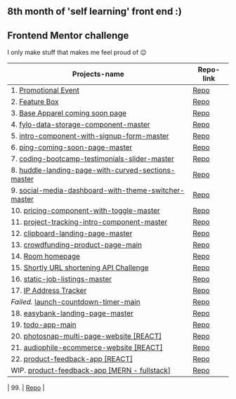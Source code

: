 ## 8th month of 'self learning' front end :)

## Frontend Mentor challenge
I only make stuff that makes me feel proud of 😉 

| Projects-name | Repo-link |
| ------------- | ------------- |
| 1. [Promotional Event](https://a331998513.github.io/projects/pricebox/)  | [Repo](https://github.com/a331998513/projects/tree/main/pricebox)  |
| 2. [Feature Box](https://a331998513.github.io/projects/Featurebox/) | [Repo](https://github.com/a331998513/projects/tree/main/Featurebox)  |
| 3. [Base Apparel coming soon page](https://a331998513.github.io/projects/BeautyMain/index.html) | [Repo](https://github.com/a331998513/projects/tree/main/BeautyMain) |
| 4. [fylo-data-storage-component-master](https://a331998513.github.io/projects/fylo-data-storage-component-master/) | [Repo](https://github.com/a331998513/projects/tree/main/fylo-data-storage-component-master) |
| 5. [intro-component-with-signup-form-master](https://a331998513.github.io/projects/intro-component-with-signup-form-master/) | [Repo](https://github.com/a331998513/projects/tree/main/intro-component-with-signup-form-master)|
| 6. [ping-coming-soon-page-master](https://a331998513.github.io/projects/ping-coming-soon-page-master) | [Repo](https://github.com/a331998513/projects/tree/main/ping-coming-soon-page-master) |
| 7. [coding-bootcamp-testimonials-slider-master](https://a331998513.github.io/projects/coding-bootcamp-testimonials-slider-master/) | [Repo](https://github.com/a331998513/projects/tree/main/coding-bootcamp-testimonials-slider-master)|
| 8. [huddle-landing-page-with-curved-sections-master](https://a331998513.github.io/projects/huddle-landing-page-with-curved-sections-master/)  | [Repo](https://github.com/a331998513/projects/tree/main/huddle-landing-page-with-curved-sections-master)  |
| 9. [social-media-dashboard-with-theme-switcher-master](https://a331998513.github.io/projects/social-media-dashboard-with-theme-switcher-master/)  | [Repo](https://github.com/a331998513/projects/tree/main/social-media-dashboard-with-theme-switcher-master) |
| 10. [pricing-component-with-toggle-master](https://a331998513.github.io/projects/pricing-component-with-toggle-master/)  | [Repo](https://github.com/a331998513/projects/tree/main/pricing-component-with-toggle-master)  |
| 11. [project-tracking-intro-component-master](https://a331998513.github.io/projects/project-tracking-intro-component-master/)  | [Repo](https://github.com/a331998513/projects/tree/main/project-tracking-intro-component-master)  |
| 12. [clipboard-landing-page-master](https://a331998513.github.io/projects/clipboard-landing-page-master/)  | [Repo](https://github.com/a331998513/projects/tree/main/clipboard-landing-page-master)  |
| 13. [crowdfunding-product-page-main](https://a331998513.github.io/projects/crowdfunding-product-page-main/)  | [Repo](https://github.com/a331998513/projects/tree/main/crowdfunding-product-page-main)  |
| 14. [Room homepage](https://a331998513.github.io/projects/room-homepage-master/)  | [Repo](https://github.com/a331998513/projects/tree/main/room-homepage-master)  |
| 15. [Shortly URL shortening API Challenge](https://a331998513.github.io/projects/url-shortening-api-master/)  | [Repo](https://github.com/a331998513/projects/tree/main/url-shortening-api-master)  |
| 16. [static-job-listings-master](https://a331998513.github.io/projects/static-job-listings-master/)  | [Repo](https://github.com/a331998513/projects/tree/main/static-job-listings-master)  |
| 17. [IP Address Tracker](https://a331998513.github.io/projects/ip-address-tracker-master/) | [Repo](https://github.com/a331998513/projects/tree/main/ip-address-tracker-master)  |
|_Failed._ [launch-countdown-timer-main](https://a331998513.github.io/projects/launch-countdown-timer-main/) |[Repo](https://github.com/a331998513/projects/tree/main/launch-countdown-timer-main)|
| 18. [easybank-landing-page-master](https://a331998513.github.io/projects/easybank-landing-page-master/)  | [Repo](https://github.com/a331998513/projects/tree/main/easybank-landing-page-master)  |
| 19. [todo-app-main](https://a331998513.github.io/projects/todo-app-main/)  | [Repo](https://github.com/a331998513/projects/tree/main/todo-app-main)  |
| 20. [photosnap-multi-page-website [REACT]](https://a331998513.github.io/photosnap-frontend-challenge/) | [Repo](https://github.com/a331998513/photosnap-frontend-challenge) |
| 21. [audiophile-ecommerce-website [REACT]](https://a331998513.github.io/audiophile-ecommerce-website/)|[Repo](https://github.com/a331998513/audiophile-ecommerce-website)|
| 22. [product-feedback-app [REACT]](https://product-feedback-app.herokuapp.com/)|[Repo](https://github.com/a331998513/product-feedback-app/)|
| WIP. [product-feedback-app [MERN - fullstack]]()  | [Repo](https://github.com/a331998513/fullstack)  |

| 99. []()  | [Repo]()  |
